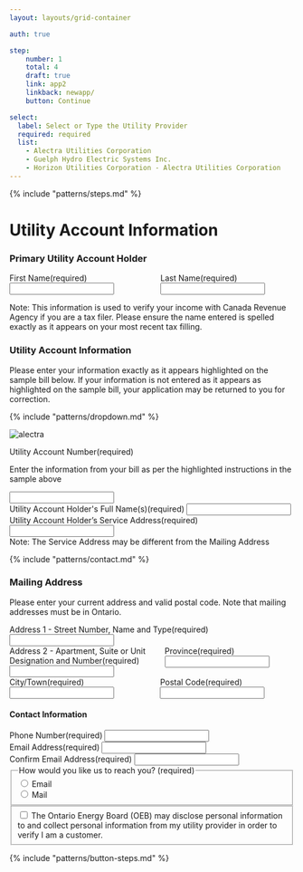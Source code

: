 ```yaml
---
layout: layouts/grid-container

auth: true

step:
    number: 1
    total: 4
    draft: true
    link: app2
    linkback: newapp/
    button: Continue

select:
  label: Select or Type the Utility Provider
  required: required
  list: 
    - Alectra Utilities Corporation
    - Guelph Hydro Electric Systems Inc.
    - Horizon Utilities Corporation - Alectra Utilities Corporation
---
```

<style>
.flex-columns { display: flex; gap: 30px;}
.full > div { width: 100%; }
.two-thirds > div:first-child {
  width: 66%;
}
img {
  cover-fit: contain;
  max-width: 90%;
}
</style>

{% include "patterns/steps.md" %}
# Utility Account Information

### Primary Utility Account Holder

<div class="flex-columns full">
<div class="ontario-form-group">
    <label class="ontario-label">
        First Name<span class="ontario-label__flag">(required)</span>
    </label>
    <input class="ontario-input two-up" type="text">
</div>
<div class="ontario-form-group">
    <label class="ontario-label">
        Last Name<span class="ontario-label__flag">(required)</span>
    </label>
    <input class="ontario-input two-up" type="text">
</div>
</div>

Note: This information is used to verify your income with Canada Revenue Agency if you are a tax filer. Please ensure the name entered is spelled exactly as it appears on your most recent tax filling. 

### Utility Account Information

Please enter your information exactly as it appears highlighted on the sample bill below. If your information is not entered as it appears as highlighted on the sample bill, your application may be returned to you for correction.

{% include "patterns/dropdown.md" %}

![alectra](/assets/imgs/alectra.jpeg)



<div class="ontario-form-group">
    <label class="ontario-label">
        Utility Account Number<span class="ontario-label__flag">(required)</span>
    </label>
    <p class="ontario-hint" id="hint-text-example-hint">Enter the information from your bill as per the highlighted instructions in the sample above </p>
    <input class="ontario-input" type="text">
</div>
<div class="ontario-form-group">
    <label class="ontario-label">
        Utility Account Holder's Full Name(s)<span class="ontario-label__flag">(required)</span>
    </label>
    <input class="ontario-input" type="text">
</div>

<div class="ontario-form-group">
    <label class="ontario-label">
        Utility Account Holder’s Service Address<span class="ontario-label__flag">(required)</span>
    </label>
    <input class="ontario-input" type="text">
</div>
Note: The Service Address may be different from the Mailing Address

{% include "patterns/contact.md" %}

### Mailing Address
Please enter your current address and valid postal code. Note that mailing addresses must be in Ontario.


<div class="ontario-form-group">
    <label class="ontario-label">
        Address 1 - Street Number, Name and Type<span class="ontario-label__flag">(required)</span>
    </label>
    <input class="ontario-input" type="text">
</div>

<div class="flex-columns two-thirds">
<div class="ontario-form-group">
    <label class="ontario-label">
        Address 2 - Apartment, Suite or Unit Designation and Number<span class="ontario-label__flag">(required)</span>
    </label>
    <input class="ontario-input" type="text">
</div>

<div class="ontario-form-group">
    <label class="ontario-label" for="text-input-example-width-20">
        Province<span class="ontario-label__flag">(required)</span>
    </label>
    <input class="ontario-input ontario-input--2-char-width" type="text" id="text-input-example-width-20">
</div>
</div>

<div class="flex-columns two-thirds">
<div class="ontario-form-group">
    <label class="ontario-label">
        City/Town<span class="ontario-label__flag">(required)</span>
    </label>
    <input class="ontario-input" type="text">
</div>

<div class="ontario-form-group">
    <label class="ontario-label" for="text-input-example-width-7">
        Postal Code<span class="ontario-label__flag">(required)</span>
    </label>
    <input class="ontario-input ontario-input--7-char-width" type="text" id="text-input-example-width-20">
</div>
</div>


#### Contact Information
<div class="ontario-form-group">
    <label class="ontario-label">
        Phone Number<span class="ontario-label__flag">(required)</span>
    </label>
    <input class="ontario-input" type="text">
</div>
<div class="ontario-form-group">
    <label class="ontario-label">
        Email Address<span class="ontario-label__flag">(required)</span>
    </label>
    <input class="ontario-input" type="text">
</div>
<div class="ontario-form-group">
    <label class="ontario-label">
        Confirm Email Address<span class="ontario-label__flag">(required)</span>
    </label>
    <input class="ontario-input" type="text">
</div>


<div class="ontario-form-group" >
    <fieldset class="ontario-fieldset">
        <legend class="ontario-fieldset__legend">
            How would you like us to reach you? (required)
        </legend>
        <div class="ontario-radios">
            <div class="ontario-radios__item">
                <input class="ontario-radios__input" id="radio-button-option-1" name="radio-buttons" type="radio" value="option-1">
                <label class="ontario-label ontario-radios__label" for="radio-button-option-1">
                    Email               
                </label>
            </div>
            <div class="ontario-radios__item">
                <input class="ontario-radios__input" id="radio-button-option-2" name="radio-buttons" type="radio" value="option-2">
                <label class="ontario-label ontario-radios__label" for="radio-button-option-2">
                    Mail
                </label>
            </div>
        </div>
     </fieldset>
</div>

<div class="ontario-form-group">
    <fieldset class="ontario-fieldset">
        <div class="ontario-checkboxes">
            <div class="ontario-checkboxes__item">
                <input class="ontario-checkboxes__input" id="checkbox-option-1" name="options" type="checkbox" value="option-1">
                <label class="ontario-checkboxes__label" for="checkbox-option-1">
                    The Ontario Energy Board (OEB) may disclose personal information to and collect personal information from my utility provider in order to verify I am a customer.
                </label>
            </div>
        </div>
    </fieldset>
</div>


{% include "patterns/button-steps.md" %}
